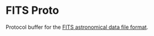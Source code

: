 # FITS Proto
Protocol buffer for the [FITS astronomical data file format][0].

[0]: https://en.wikipedia.org/wiki/FITS
